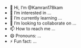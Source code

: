 - 👋 Hi, I’m @Kamran178kam
- 👀 I’m interested in ...
- 🌱 I’m currently learning ...
- 💞️ I’m looking to collaborate on ...
- 📫 How to reach me ...
- 😄 Pronouns: ...
- ⚡ Fun fact: ...

<!---
Kamran178kam/Kamran178kam is a ✨ special ✨ repository because its `README.md` (this file) appears on your GitHub profile.
You can click the Preview link to take a look at your changes.
--->

